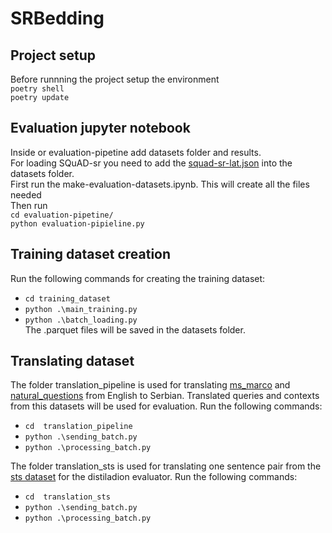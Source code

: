# SRBedding

## Project setup
Before runnning the project setup the environment  
`poetry shell`  
`poetry update`  

## Evaluation jupyter notebook
Inside or evaluation-pipetine add datasets folder and results.  
For loading SQuAD-sr you need to add the [squad-sr-lat.json](https://www.kaggle.com/datasets/aleksacvetanovic/squad-sr) into the datasets folder.  
First run the make-evaluation-datasets.ipynb. This will create all the files needed  
Then run  
`cd evaluation-pipetine/`  
`python evaluation-pipieline.py`  


## Training dataset creation  
Run the following commands for creating the training dataset:    
- `cd training_dataset`  
- `python .\main_training.py`  
- `python .\batch_loading.py`  
The .parquet files will be saved in the datasets folder.

## Translating dataset  
The folder translation_pipeline is used for translating [ms_marco](https://huggingface.co/datasets/microsoft/ms_marco) and  [natural_questions](https://huggingface.co/datasets/google-research-datasets/natural_questions) from English to Serbian. Translated queries and contexts from this datasets will be used for evaluation. 
Run the following commands:
- `cd  translation_pipeline`  
- `python .\sending_batch.py`  
- `python .\processing_batch.py` 

The folder translation_sts is used for translating one sentence pair from the [sts dataset](https://huggingface.co/datasets/mteb/stsbenchmark-sts) for the distiladion evaluator.
Run the following commands:
- `cd  translation_sts`  
- `python .\sending_batch.py`  
- `python .\processing_batch.py`
